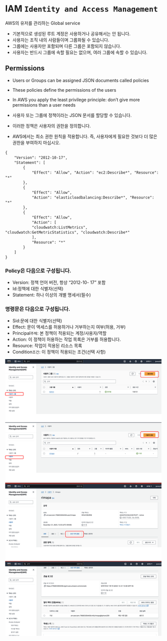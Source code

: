 # IAM `Identity and Access Management`
AWS의 유저를 관리하는 Global service

- 기본적으로 생성된 루트 계정은 사용하거나 공유해서는 안 됩니다.
- 사용자는 조직 내의 사람들이며 그룹화될 수 있습니다.
- 그룹에는 사용자만 포함되며 다른 그룹은 포함되지 않습니다.
- 사용자는 반드시 그룹에 속할 필요는 없으며, 여러 그룹에 속할 수 있습니다.

## Permissions

- Users or Groups can be assigned JSON documents called policies
- These policies define the permissions of the users
- In AWS you apply the least privilege principle: don’t give more permissions than a user needs

- 사용자 또는 그룹에 정책이라는 JSON 문서를 할당할 수 있습니다.
- 이러한 정책은 사용자의 권한을 정의합니다.
- AWS에서는 최소 권한 원칙을 적용합니다. 즉, 사용자에게 필요한 것보다 더 많은 권한을 부여하지 마십시오.

```
{
    "Version": "2012-10-17", 
    "Statement": [
        {
            "Effect": "Allow", "Action": "ec2:Describe*", "Resource": "*"
        }, 
        {
            "Effect": "Allow",
            "Action": "elasticloadbalancing:Describe*", "Resource": "*"
        }, 
        {
            "Effect": "Allow",
            "Action": [
            "cloudwatch:ListMetrics", "cloudwatch:GetMetricStatistics", "cloudwatch:Describe*"
            ],
            "Resource": "*"
        }
    ]
}
```


### Policy은 다음으로 구성됩니다.
- Version: 정책 언어 버전, 항상 “2012-10- 17” 포함
- Id:정책에 대한 식별자(선택)
- Statement: 하나 이상의 개별 명세서(필수)

### 명령문은 다음으로 구성됩니다.
- Sid:문에 대한 식별자(선택)
- Effect: 문이 액세스를 허용하거나 거부하는지 여부(허용, 거부)
- Principal`주체`: 본 정책이 적용되는 계정/사용자/역할
- Action: 이 정책이 허용하는 작업 목록은 거부를 허용합니다.
- Resource: 작업이 적용된 리소스 목록
- Condition`조건`: 이 정책이 적용되는 조건(선택 사항)


![IAM](../../images/AWS/AWS_IAM.drawio.svg)